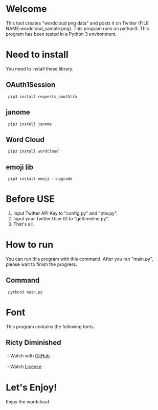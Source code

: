 # Welcome
This tool creates "wordcloud png data" and posts it on Twitter (FILE NAME:wordcloud_sample.png). This program runs on python3.
This program has been tested in a Python 3 environment. 

# Need to install
You need to install these library.
 ## OAuth1Session
     pip3 install requests_oauthlib
 ## janome
     pip3 install janome
 ## Word Cloud
     pip3 install wordcloud
 ## emoji lib
     pip3 install emoji --upgrade
     
# Before USE
1. Input Twitter API Key to "config.py" and "ptw.py".
2. Input your Twitter User ID to "gettimeline.py".
3. That's all.

# How to run
You can run this program with this command. After you ran "main.py", please wait to finish the progress.
 ## Command
     python3 main.py

# Font
This program contains the following fonts. 
 ## Ricty Diminished
 ・Watch with [GitHub](https://github.com/edihbrandon/RictyDiminished)
 
 ・Watch [License](https://scripts.sil.org/cms/scripts/page.php?site_id=nrsi&id=ofl).

# Let's Enjoy!
Enjoy the wordcloud.
